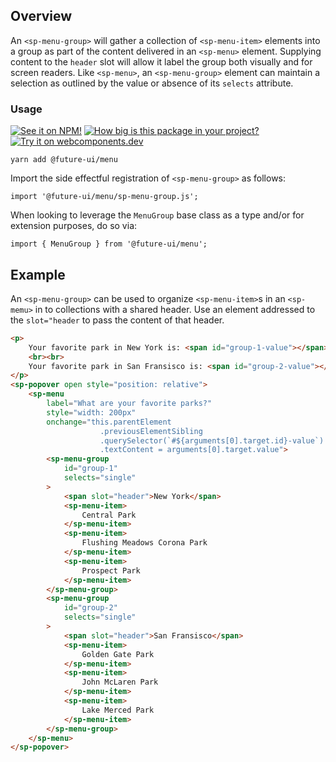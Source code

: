 ## Overview

An `<sp-menu-group>` will gather a collection of `<sp-menu-item>` elements into a group as part of the content delivered in an `<sp-menu>` element. Supplying content to the `header` slot will allow it label the group both visually and for screen readers. Like `<sp-menu>`, an `<sp-menu-group>` element can maintain a selection as outlined by the value or absence of its `selects` attribute.

### Usage

[![See it on NPM!](https://img.shields.io/npm/v/@future-ui/menu?style=for-the-badge)](https://www.npmjs.com/package/@future-ui/menu)
[![How big is this package in your project?](https://img.shields.io/bundlephobia/minzip/@future-ui/menu?style=for-the-badge)](https://bundlephobia.com/result?p=@future-ui/menu)
[![Try it on webcomponents.dev](https://img.shields.io/badge/Try%20it%20on-webcomponents.dev-green?style=for-the-badge)](https://webcomponents.dev/edit/collection/fO75441E1Q5ZlI0e9pgq/FikFeTXNsYhxAVmCz2f4/src/index.ts)

```
yarn add @future-ui/menu
```

Import the side effectful registration of `<sp-menu-group>` as follows:

```
import '@future-ui/menu/sp-menu-group.js';
```

When looking to leverage the `MenuGroup` base class as a type and/or for extension purposes, do so via:

```
import { MenuGroup } from '@future-ui/menu';
```

## Example

An `<sp-menu-group>` can be used to organize `<sp-menu-item>`s in an `<sp-memu>` in to collections with a shared header. Use an element addressed to the `slot="header` to pass the content of that header.

<!-- prettier-ignore -->
```html
<p>
    Your favorite park in New York is: <span id="group-1-value"></span>
    <br><br>
    Your favorite park in San Fransisco is: <span id="group-2-value"></span>
</p>
<sp-popover open style="position: relative">
    <sp-menu
        label="What are your favorite parks?"
        style="width: 200px"
        onchange="this.parentElement
                    .previousElementSibling
                    .querySelector(`#${arguments[0].target.id}-value`)
                    .textContent = arguments[0].target.value">
        <sp-menu-group
            id="group-1"
            selects="single"
        >
            <span slot="header">New York</span>
            <sp-menu-item>
                Central Park
            </sp-menu-item>
            <sp-menu-item>
                Flushing Meadows Corona Park
            </sp-menu-item>
            <sp-menu-item>
                Prospect Park
            </sp-menu-item>
        </sp-menu-group>
        <sp-menu-group
            id="group-2"
            selects="single"
        >
            <span slot="header">San Fransisco</span>
            <sp-menu-item>
                Golden Gate Park
            </sp-menu-item>
            <sp-menu-item>
                John McLaren Park
            </sp-menu-item>
            <sp-menu-item>
                Lake Merced Park
            </sp-menu-item>
        </sp-menu-group>
    </sp-menu>
</sp-popover>
```
